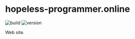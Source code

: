 # hopeless-programmer.online

![build](https://img.shields.io/github/workflow/status/hopeless-programmer-online/hopeless-programmer.online/Node.js%20CI/styles-refactoring-development)
![version](https://img.shields.io/github/package-json/v/hopeless-programmer-online/hopeless-programmer.online/styles-refactoring-development)

Web site.
